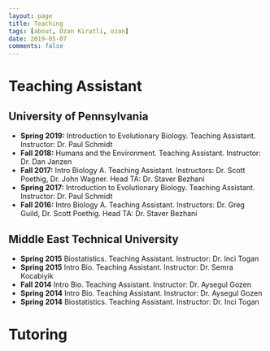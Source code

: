 ```yaml
---
layout: page
title: Teaching
tags: [about, Ozan Kiratli, ozan]
date: 2019-05-07
comments: false
---
```


# Teaching Assistant
## University of Pennsylvania
- **Spring 2019:** Introduction to Evolutionary Biology. Teaching Assistant. Instructor: Dr. Paul Schmidt
- **Fall 2018:** Humans and the Environment. Teaching Assistant. Instructor: Dr. Dan Janzen
- **Fall 2017:** Intro Biology A. Teaching Assistant. Instructors: Dr. Scott Poethig, Dr. John Wagner. Head TA: Dr. Staver Bezhani
- **Spring 2017:** Introduction to Evolutionary Biology. Teaching Assistant. Instructor: Dr. Paul Schmidt
- **Fall 2016:** Intro Biology A. Teaching Assistant. Instructors: Dr. Greg Guild, Dr. Scott Poethig. Head TA: Dr. Staver Bezhani

## Middle East Technical University
- **Spring 2015** Biostatistics. Teaching Assistant. Instructor: Dr. Inci Togan
- **Spring 2015** Intro Bio. Teaching Assistant. Instructor: Dr. Semra Kocabiyik
- **Fall 2014** Intro Bio. Teaching Assistant. Instructor: Dr. Aysegul Gozen
- **Spring 2014** Intro Bio. Teaching Assistant. Instructor: Dr. Aysegul Gozen
- **Spring 2014** Biostatistics. Teaching Assistant. Instructor: Dr. Inci Togan

# Tutoring


